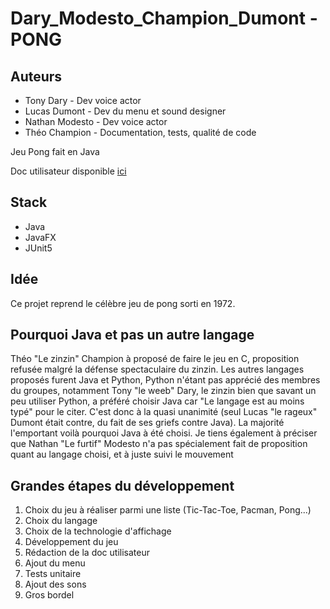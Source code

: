 # Dary_Modesto_Champion_Dumont - PONG

## Auteurs
- Tony Dary - Dev voice actor
- Lucas Dumont - Dev du menu et sound designer
- Nathan Modesto - Dev voice actor
- Théo Champion - Documentation, tests, qualité de code

Jeu Pong fait en Java

Doc utilisateur disponible [ici](https://github.com/CoursIUTAmiens2023/Dary_Modesto_Champion_Dumont/blob/main/doc_utilisateur.md)

## Stack
* Java
* JavaFX
* JUnit5

## Idée
Ce projet reprend le célèbre jeu de pong sorti en 1972.

## Pourquoi Java et pas un autre langage
Théo "Le zinzin" Champion à proposé de faire le jeu en C, proposition refusée malgré la défense spectaculaire du zinzin.
Les autres langages proposés furent Java et Python, Python n'étant pas apprécié des membres du groupes, notamment Tony "le weeb" Dary, le zinzin bien que savant un peu utiliser Python, a préféré choisir Java car "Le langage est au moins typé" pour le citer.
C'est donc à la quasi unanimité (seul Lucas "le rageux" Dumont était contre, du fait de ses griefs contre Java). La majorité l'emportant voilà pourquoi Java à été choisi.
Je tiens également à préciser que Nathan "Le furtif" Modesto n'a pas spécialement fait de proposition quant au langage choisi, et à juste suivi le mouvement

## Grandes étapes du développement

1. Choix du jeu à réaliser parmi une liste (Tic-Tac-Toe, Pacman, Pong...)
2. Choix du langage
3. Choix de la technologie d'affichage
4. Développement du jeu
5. Rédaction de la doc utilisateur
6. Ajout du menu
7. Tests unitaire
8. Ajout des sons
9. Gros bordel
